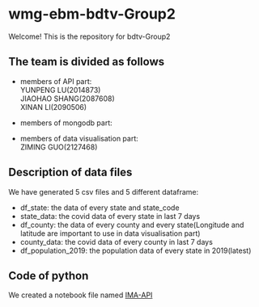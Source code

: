 # wmg-ebm-bdtv-Group2
Welcome! This is the repository for bdtv-Group2

## The team is divided as follows
* members of API part:   
YUNPENG LU(2014873)  
JIAOHAO SHANG(2087608)  
XINAN LI(2090506)
* members of mongodb part:  


* members of data visualisation part:  
ZIMING GUO(2127468)


## Description of data files
We have generated 5 csv files and 5 different dataframe:  
* df_state: the data of every state and state_code  
* state_data: the covid data of every state in last 7 days  
* df_county: the data of every county and every state(Longitude and latitude are important to use in data visualisation part)  
* county_data: the covid data of every county in last 7 days  
* df_population_2019: the population data of every state in 2019(latest)

## Code of python 
We created a notebook file named [IMA-API](https://github.com/Lynn-Luyp/wmg-ebm-bdtv-Group2/blob/main/IMA%20API.ipynb)



